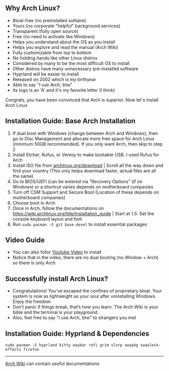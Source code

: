 ## Why Arch Linux?
- Bloat-free (no preinstalled solitaire)
- Yours (no corporate "helpful" background services)
- Transparent (fully open source)
- Free (no need to activate like Windows)
- Helps you understand about the OS as you install
- Helps you explore and read the manual (Arch Wiki)
- Fully customizable from top to bottom
- No holding hands like other Linux distros
- Considered by many to be the most difficult OS to install
- Other distros have many unnecessary pre-installed software
- Hyprland will be easier to install
- Released on 2002 which is my birthyear
- Able to say "I use Arch, btw"
- Its logo is an 'A' and it's my favorite letter (I think)

Congrats, you have been convinced that Arch is superior. Now let's install Arch Linux

## Installation Guide: Base Arch Installation
1. If dual boot with Windows (change between Arch and Windows), then go to Disc Management and allocate more free space for Arch Linux (minimum 50GB recommended). If you only want Arch, then skip to step 2
2. Install Etcher, Rufus, or Ventoy to make bootable USB. I used Rufus for Arch
3. Install ISO file from [archlinux.org/download](https://archlinux.org/download/) | Scroll all the way down and find your country (This only helps download faster, actual files are all the same)
4. Go to BIOS/UEFI (can be entered via "Recovery Options" (if on Windows) or a shortcut varies depends on motherboard companies
5. Turn off CSM Support and Secure Boot (Location of these depends on motherboard companies)
6. Choose boot in Arch
7. Once in Arch, follow the documentations on https://wiki.archlinux.org/title/Installation_guide | Start at 1.5: Set the console keyboard layout and font
8. Run ```sudo pacman -S git base-devel``` to install essential packages

## Video Guide
- You can also follor [Youtube Video](https://www.youtube.com/watch?v=68z11VAYMS8&) to install
- Notice that in the video, there are no dual booting (no Window + Arch) so there is only Arch

## Successfully install Arch Linux?
- Congratulations! You’ve escaped the confines of proprietary bloat. Your system is now as lightweight as your soul after uninstalling Windows. Enjoy the freedom
- Don’t panic if things break, that’s how you learn. The Arch Wiki is your bible and the terminal is your playground.
- Also, feel free to say "I use Arch, btw" to strangers you met

## Installation Guide: Hyprland & Dependencies
```sudo pacman -S hyprland kitty waybar rofi grim slurp swaybg swaylock-effects firefox```

---
[Arch Wiki](https://archlinux.org/) can contain useful documentations
